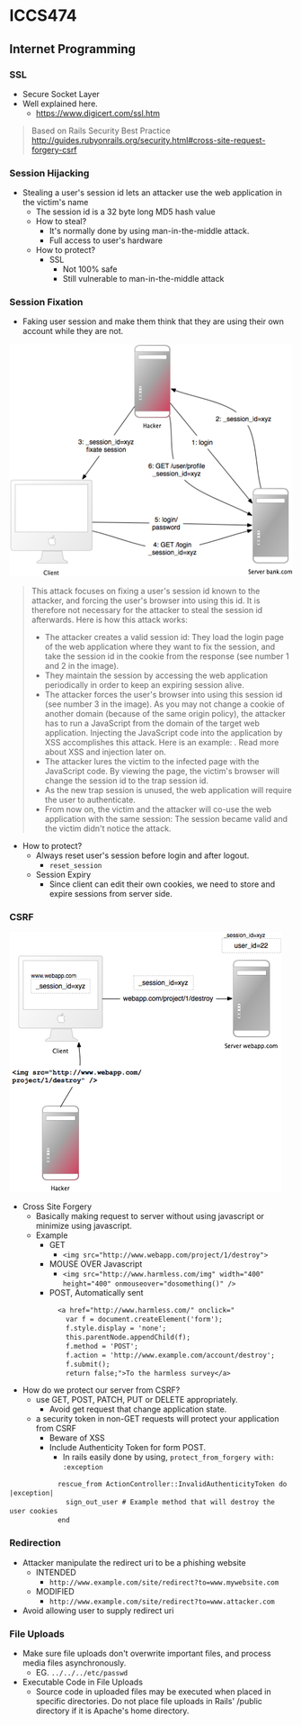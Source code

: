 # ICCS474
## Internet Programming

### SSL

- Secure Socket Layer
- Well explained here.
    - https://www.digicert.com/ssl.htm

> Based on Rails Security Best Practice
> http://guides.rubyonrails.org/security.html#cross-site-request-forgery-csrf

### Session Hijacking

- Stealing a user's session id lets an attacker use the web application in the victim's name
    - The session id is a 32 byte long MD5 hash value
    - How to steal?
        - It's normally done by using man-in-the-middle attack.
        - Full access to user's hardware
    - How to protect?
        - SSL 
            - Not 100% safe
            - Still vulnerable to man-in-the-middle attack

### Session Fixation

- Faking user session and make them think that they are using their own account while they are not.

![Image](https://raw.githubusercontent.com/SaKKo/muic-iccs474-2015t2/master/assets/session_fixation.png)

> This attack focuses on fixing a user's session id known to the attacker, and forcing the user's browser into using this id. It is therefore not necessary for the attacker to steal the session id afterwards. Here is how this attack works:
> 
> - The attacker creates a valid session id: They load the login page of the web application where they want to fix the session, and take the session id in the cookie from the response (see number 1 and 2 in the image).
> - They maintain the session by accessing the web application periodically in order to keep an expiring session alive.
> - The attacker forces the user's browser into using this session id (see number 3 in the image). As you may not change a cookie of another domain (because of the same origin policy), the attacker has to run a JavaScript from the domain of the target web application. Injecting the JavaScript code into the application by XSS accomplishes this attack. Here is an example: <script>document.cookie="_session_id=16d5b78abb28e3d6206b60f22a03c8d9";</script>. Read more about XSS and injection later on.
> - The attacker lures the victim to the infected page with the JavaScript code. By viewing the page, the victim's browser will change the session id to the trap session id.
> - As the new trap session is unused, the web application will require the user to authenticate.
> - From now on, the victim and the attacker will co-use the web application with the same session: The session became valid and the victim didn't notice the attack.

- How to protect?
    - Always reset user's session before login and after logout.
        - `reset_session`
    - Session Expiry
        - Since client can edit their own cookies, we need to store and expire sessions from server side.

### CSRF

![Image](https://raw.githubusercontent.com/SaKKo/muic-iccs474-2015t2/master/assets/csrf.png)

- Cross Site Forgery
    - Basically making request to server without using javascript or minimize using javascript. 
    - Example
        - GET
            - `<img src="http://www.webapp.com/project/1/destroy">`
        - MOUSE OVER Javascript
            - `<img src="http://www.harmless.com/img" width="400" height="400" onmouseover="dosomething()" />`
        - POST, Automatically sent
```        
            <a href="http://www.harmless.com/" onclick="
              var f = document.createElement('form');
              f.style.display = 'none';
              this.parentNode.appendChild(f);
              f.method = 'POST';
              f.action = 'http://www.example.com/account/destroy';
              f.submit();
              return false;">To the harmless survey</a>
```


- How do we protect our server from CSRF?
    - use GET, POST, PATCH, PUT or DELETE appropriately. 
        - Avoid get request that change application state.
    - a security token in non-GET requests will protect your application from CSRF
        - Beware of XSS
        - Include Authenticity Token for form POST.
            - In rails easily done by using, `protect_from_forgery with: :exception`

```
            rescue_from ActionController::InvalidAuthenticityToken do |exception|
              sign_out_user # Example method that will destroy the user cookies
            end
```

### Redirection
        
- Attacker manipulate the redirect uri to be a phishing website
    - INTENDED
        -  `http://www.example.com/site/redirect?to=www.mywebsite.com`
    - MODIFIED
        -  `http://www.example.com/site/redirect?to=www.attacker.com`
- Avoid allowing user to supply redirect uri

### File Uploads

- Make sure file uploads don't overwrite important files, and process media files asynchronously.
    - EG. `../../../etc/passwd`
- Executable Code in File Uploads
    - Source code in uploaded files may be executed when placed in specific directories. Do not place file uploads in Rails' /public directory if it is Apache's home directory.















